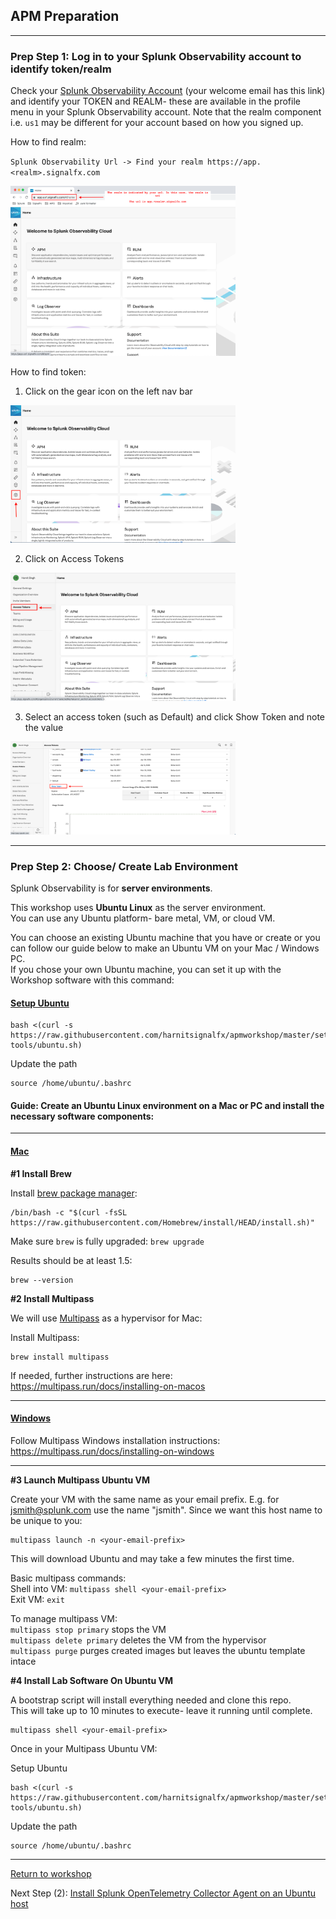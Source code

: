 ## APM Preparation

---

### Prep Step 1: Log in to your Splunk Observability account to identify token/realm  

Check your [Splunk Observability Account](https://app.us1.signalfx.com/o11y/#/home) (your welcome email has this link) and identify your TOKEN and REALM- these are available in the profile menu in your Splunk Observability account. Note that the realm component i.e. `us1` may be different for your account based on how you signed up.

How to find realm:

`Splunk Observability Url -> Find your realm https://app.<realm>.signalfx.com`    

<img src="../assets/01-realm.png" width="360" />  

How to find token:  
1. Click on the gear icon on the left nav bar
<img src="../assets/02-token-1.png" width="360" />  

2. Click on Access Tokens
<img src="../assets/02-token-2.png" width="360" />  

3. Select an access token (such as Default) and click Show Token and note the value
<img src="../assets/02-token-3.png" width="360" />  

---

### Prep Step 2: Choose/ Create Lab Environment  

Splunk Observability is for **server environments**.    

This workshop uses **Ubuntu Linux** as the server environment.    
You can use any Ubuntu platform- bare metal, VM, or cloud VM.

You can choose an existing Ubuntu machine that you have or create or you can follow our guide below to make an Ubuntu VM on your Mac / Windows PC.  
If you chose your own Ubuntu machine, you can set it up with the Workshop software with this command: 

#### <ins>Setup Ubuntu</ins>

```
bash <(curl -s https://raw.githubusercontent.com/harnitsignalfx/apmworkshop/master/setup-tools/ubuntu.sh)
```

Update the path

```
source /home/ubuntu/.bashrc
```


#### Guide: Create an Ubuntu Linux environment on a Mac or PC and install the necessary software components:

---

#### <ins>Mac</ins>

**#1 Install Brew**  

Install [brew package manager](https://brew.sh):  

```
/bin/bash -c "$(curl -fsSL https://raw.githubusercontent.com/Homebrew/install/HEAD/install.sh)"
```

Make sure `brew` is fully upgraded: `brew upgrade`

Results should be at least 1.5:

```
brew --version
```

**#2 Install Multipass**

We will use [Multipass](https://multipass.run) as a hypervisor for Mac: 

Install Multipass: 

```
brew install multipass
```

If needed, further instructions are here: https://multipass.run/docs/installing-on-macos

---

#### <ins>Windows</ins>  

Follow Multipass Windows installation instructions: https://multipass.run/docs/installing-on-windows

---

**#3 Launch Multipass Ubuntu VM**

Create your VM with the same name as your email prefix. E.g. for jsmith@splunk.com use the name "jsmith".
Since we want this host name to be unique to you: 

```
multipass launch -n <your-email-prefix>
```

This will download Ubuntu and may take a few minutes the first time.

Basic multipass commands:  
Shell into VM: `multipass shell <your-email-prefix>`  
Exit VM: `exit`

To manage multipass VM:  
`multipass stop primary` stops the VM  
`multipass delete primary` deletes the VM from the hypervisor  
`multipass purge` purges created images but leaves the ubuntu template intace  

**#4 Install Lab Software On Ubuntu VM**

A bootstrap script will install everything needed and clone this repo.  
This will take up to 10 minutes to execute- leave it running until complete.  

```
multipass shell <your-email-prefix>
```

Once in your Multipass Ubuntu VM:

Setup Ubuntu

```
bash <(curl -s https://raw.githubusercontent.com/harnitsignalfx/apmworkshop/master/setup-tools/ubuntu.sh)
```

Update the path

```
source /home/ubuntu/.bashrc
```

---

[Return to workshop](../README.md)

Next Step (2): [Install Splunk OpenTelemetry Collector Agent on an Ubuntu host](./2-otelagent.md)
